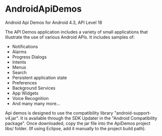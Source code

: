 AndroidApiDemos
===============

Android Api Demos for Android 4.3, API Level 18

The API Demos application includes a variety of small applications 
that illustrate the use of various Android APIs. It includes samples of:
  - Notifications
  - Alarms
  - Progress Dialogs
  - Intents
  - Menus
  - Search
  - Persistent application state
  - Preferences
  - Background Services
  - App Widgets
  - Voice Recognition
  - And many many more...

Api demos is designed to use the compatibility library "android-support-v4.jar".
It is available through the SDK Updater in the "Android Compatibility package".
Once downloaded, copy the jar file into the ApiDemos project libs/ folder.
(If using Eclipse, add it manually to the project build path).
